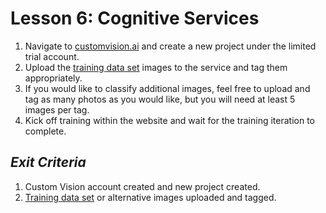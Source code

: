 # Lesson 6: Cognitive Services

1. Navigate to [customvision.ai](https://customvision.ai) and create a new project under the limited trial account.
2. Upload the [training data set](../Materials/TrainingSet) images to the service and tag them appropriately.
3. If you would like to classify additional images, feel free to upload and tag as many photos as you would like, but you will need at least 5 images per tag.
4. Kick off training within the website and wait for the training iteration to complete.


## _Exit Criteria_
1. Custom Vision account created and new project created.
2. [Training data set](../Materials/TrainingSet) or alternative images uploaded and tagged.